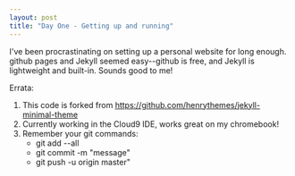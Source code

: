 ```yaml
---
layout: post
title: "Day One - Getting up and running"
---
```


I've been procrastinating on setting up a personal website for long enough. github
pages and Jekyll seemed easy--github is free, and Jekyll is lightweight and built-in.
Sounds good to me!

Errata:
1. This code is forked from https://github.com/henrythemes/jekyll-minimal-theme
2. Currently working in the Cloud9 IDE, works great on my chromebook!
3. Remember your git commands:
    * git add --all
    * git commit -m "message"
    * git push -u origin master"

